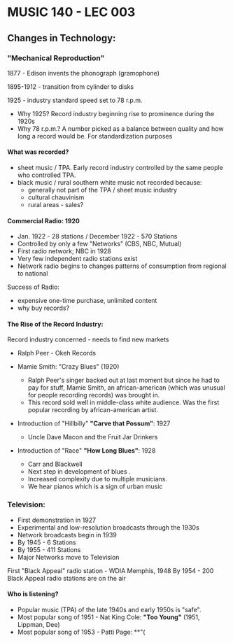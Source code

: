 # MUSIC 140 - LEC 003
## Changes in Technology:
### "Mechanical Reproduction"
1877 - Edison invents the phonograph (gramophone)

1895-1912 - transition from cylinder to disks

1925 - industry standard speed set to 78 r.p.m.
- Why 1925? Record industry beginning rise to prominence during the 1920s
- Why 78 r.p.m.? A number picked as a balance between quality and how long a record would be. For standardization purposes

#### What was recorded?
- sheet music / TPA. Early record industry controlled by the same people who controlled TPA.
- black music / rural southern white music not recorded because:
  - generally not part of the TPA / sheet music industry
  - cultural chauvinism
  - rural areas - sales?

#### Commercial Radio: 1920
- Jan. 1922 - 28 stations / December 1922 - 570 Stations
- Controlled by only a few "Networks" (CBS, NBC, Mutual)
- First radio network; NBC in 1928
- Very few independent radio stations exist
- Network radio begins to changes patterns of consumption from regional to national

Success of Radio:
- expensive one-time purchase, unlimited content
- why buy records?

#### The Rise of the Record Industry:
Record industry concerned - needs to find new markets
- Ralph Peer - Okeh Records

- Mamie Smith: "Crazy Blues" (1920)
  - Ralph Peer's singer backed out at last moment but since he had to pay for stuff, Mamie Smith, an african-american (which was unusual for people recording records) was brought in.
  - This record sold well in middle-class white audience. Was the first popular recording by african-american artist.

- Introduction of "Hillbilly" **"Carve that Possum"**: 1927
  - Uncle Dave Macon and the Fruit Jar Drinkers

- Introduction of "Race" **"How Long Blues"**: 1928
  - Carr and Blackwell
  - Next step in development of blues .
  - Increased complexity due to multiple musicians.
  - We hear pianos which is a sign of urban music

### Television:
- First demonstration in 1927
- Experimental and low-resolution broadcasts through the 1930s
- Network broadcasts begin in 1939
- By 1945 - 6 Stations
- By 1955 - 411 Stations
- Major Networks move to Television

First "Black Appeal" radio station - WDIA Memphis, 1948
By 1954 - 200 Black Appeal radio stations are on the air

#### Who is listening?
- Popular music (TPA) of the late 1940s and early 1950s is "safe".
- Most popular song of 1951 - Nat King Cole: **"Too Young"** (1951, Lippman, Dee)
- Most popular song of 1953 - Patti Page: **"(
<!--stackedit_data:
eyJoaXN0b3J5IjpbMTQ3NzU0MTk5NCwtMzY1OTI4NzE5LDg3Nz
A2NzM1OCwtMTc2MDI3ODkzLDEyNzc1MzM0OTQsNzQ1NzkyNTQs
LTEyNzE4NjYyNDUsMzc0NTAzNDY3LDE3MTQxODM1OTksLTIxMD
M5NTI4MjBdfQ==
-->